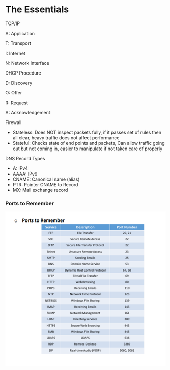 # The Essentials

TCP/IP

A: Application

T: Transport

I: Internet

N: Network Interface

DHCP Procedure

D: Discovery

O: Offer

R: Request

A: Acknowledgement

Firewall

* Stateless: Does NOT inspect packets fully, if it passes set of rules then all clear, heavy traffic does not affect performance
* Stateful: Checks state of end points and packets, Can allow traffic going out but not coming in, easier to manipulate if not taken care of properly

DNS Record Types

* A: IPv4
* AAAA: IPv6
* CNAME: Canonical name (alias)
* PTR: Pointer CNAME to Record
* MX: Mail exchange record

### Ports to Remember

<div align="left">

<img src="../../.gitbook/assets/image (37).png" alt="">

</div>
